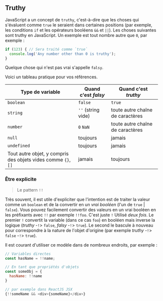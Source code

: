 ## Truthy

JavaScript a un concept de `truthy`, c'est-à-dire que les choses qui s'évaluent comme `true` le seraient dans certaines positions (par exemple, les conditions `if` et les opérateurs booléens `&&` et `||`). Les choses suivantes sont truthy en JavaScript. Un exemple est tout nombre autre que `0`, par exemple :

```ts
if (123) { // Sera traité comme `true`
  console.log('Any number other than 0 is truthy');
}
```

Quelque chose qui n'est pas vrai s'appelle `falsy`.

Voici un tableau pratique pour vos références.

| Type de variable                                             | Quand c'est *falsy* | Quand c'est *truthy*             |
|--------------------------------------------------------------|---------------------|----------------------------------|
| `boolean`                                                    | `false`             | `true`                           |
| `string`                                                     | `''` (string vide)  | toute autre chaîne de caractères |
| `number`                                                     | `0`  `NaN`          | toute autre chaîne de caractères |
| `null`                                                       | toujours            | jamais                           |
| `undefined`                                                  | toujours            | jamais                           |
| Tout autre objet, y compris des objets vides comme `{}`,`[]` | jamais              | toujours                         |


### Être explicite

> Le pattern `!!` 

Très souvent, il est utile d'expliciter que l'intention est de traiter la valeur comme un `boolean` et de la convertir en un *vrai booléen* (l'un de `true` | `false`). Vous pouvez facilement convertir des valeurs en un vrai booléen en les préfixants avec `!!` par exemple `!!foo`. C'est juste `!` Utilisé *deux fois*. Le premier `!` convertit la variable (dans ce cas `foo`) en booléen mais inverse la logique (*truthy* -`!`> `false`, *falsy* -`!`> `true`). Le second le bascule à nouveau pour correspondre à la nature de l'objet d'origine (par exemple *truthy* -`!`> `false` -`!`> `true`).


Il est courant d'utiliser ce modèle dans de nombreux endroits, par exemple :

```js
// Variables directes
const hasName = !!name;

// En tant que propriétés d'objets
const someObj = {
  hasName: !!name
}

// par exemple dans ReactJS JSX
{!!someName && <div>{someName}</div>}
```
